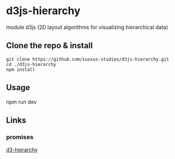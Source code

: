 # d3js-hierarchy
module d3js (2D layout algorithms for visualizing hierarchical data)

## Clone the repo & install
```
git clone https://github.com/suxxus-studies/d3js-hierarchy.git
cd ./d3js-hierarchy
npm install
```
## Usage
npm run dev

## Links

### promises
[d3-hierarchy](https://github.com/d3/d3-hierarchy)
